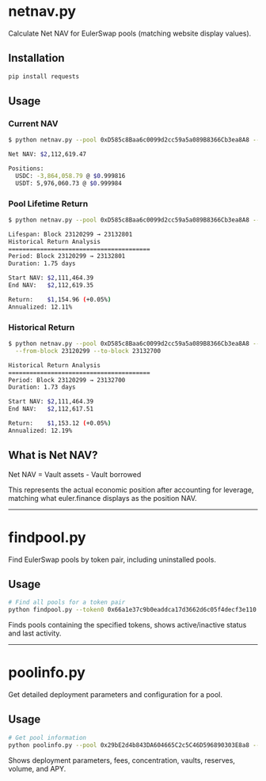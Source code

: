 # netnav.py

Calculate Net NAV for EulerSwap pools (matching website display values).

## Installation

```bash
pip install requests
```

## Usage

### Current NAV
```bash
$ python netnav.py --pool 0xD585c8Baa6c0099d2cc59a5a089B8366Cb3ea8A8 --chain 1

Net NAV: $2,112,619.47

Positions:
  USDC: -3,864,058.79 @ $0.999816
  USDT: 5,976,060.73 @ $0.999984
```

### Pool Lifetime Return
```bash
$ python netnav.py --pool 0xD585c8Baa6c0099d2cc59a5a089B8366Cb3ea8A8 --chain 1 --lifespan

Lifespan: Block 23120299 → 23132801
Historical Return Analysis
========================================
Period: Block 23120299 → 23132801
Duration: 1.75 days

Start NAV: $2,111,464.39
End NAV:   $2,112,619.35

Return:    $1,154.96 (+0.05%)
Annualized: 12.11%
```

### Historical Return
```bash
$ python netnav.py --pool 0xD585c8Baa6c0099d2cc59a5a089B8366Cb3ea8A8 --chain 1 \
  --from-block 23120299 --to-block 23132700

Historical Return Analysis
========================================
Period: Block 23120299 → 23132700
Duration: 1.73 days

Start NAV: $2,111,464.39
End NAV:   $2,112,617.51

Return:    $1,153.12 (+0.05%)
Annualized: 12.19%
```

## What is Net NAV?

Net NAV = Vault assets - Vault borrowed

This represents the actual economic position after accounting for leverage, matching what euler.finance displays as the position NAV.

---

# findpool.py

Find EulerSwap pools by token pair, including uninstalled pools.

## Usage

```bash
# Find all pools for a token pair
python findpool.py --token0 0x66a1e37c9b0eaddca17d3662d6c05f4decf3e110 --token1 0xA0b86991c6218b36c1d19D4a2e9Eb0cE3606eB48 --chain 1
```

Finds pools containing the specified tokens, shows active/inactive status and last activity.

---

# poolinfo.py

Get detailed deployment parameters and configuration for a pool.

## Usage

```bash
# Get pool information
python poolinfo.py --pool 0x29bE2d4b843DA604665C2c5C46D596890303E8a8 --chain 1
```

Shows deployment parameters, fees, concentration, vaults, reserves, volume, and APY.